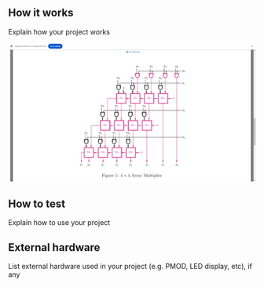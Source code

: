 <!---

This file is used to generate your project datasheet. Please fill in the information below and delete any unused
sections.

You can also include images in this folder and reference them in the markdown. Each image must be less than
512 kb in size, and the combined size of all images must be less than 1 MB.
-->

## How it works

Explain how your project works

![Block Diagram](diagram.png)

## How to test

Explain how to use your project

## External hardware

List external hardware used in your project (e.g. PMOD, LED display, etc), if any
